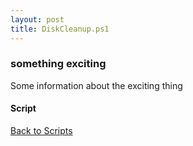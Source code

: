 ```yaml
---
layout: post
title: DiskCleanup.ps1
---
```


### something exciting

Some information about the exciting thing

#### Script

<script async src="https://gist-it.appspot.com/github.com/BanterBoy/scripts-blog/blob/master/PowerShell/scripts/DiskCleanup.ps1" crossorigin="anonymous"></script>

<a href="/menu/_pages/scripts.html">Back to Scripts</a>
